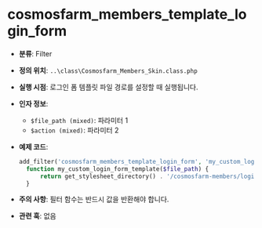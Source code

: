 # cosmosfarm_members_template_login_form

- **분류**: Filter
- **정의 위치**: `..\class\Cosmosfarm_Members_Skin.class.php`
- **실행 시점**: 로그인 폼 템플릿 파일 경로를 설정할 때 실행됩니다.
- **인자 정보**:
  - `$file_path (mixed)`: 파라미터 1
  - `$action (mixed)`: 파라미터 2
- **예제 코드**:

  ```php
  add_filter('cosmosfarm_members_template_login_form', 'my_custom_login_form_template');
    function my_custom_login_form_template($file_path) {
        return get_stylesheet_directory() . '/cosmosfarm-members/login-form.php';
    }
  ```

- **주의 사항**: 필터 함수는 반드시 값을 반환해야 합니다.
- **관련 훅**: 없음
